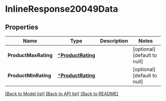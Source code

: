 # InlineResponse20049Data

## Properties
Name | Type | Description | Notes
------------ | ------------- | ------------- | -------------
**ProductMaxRating** | [***ProductRating**](productRating.md) |  | [optional] [default to null]
**ProductMinRating** | [***ProductRating**](productRating.md) |  | [optional] [default to null]

[[Back to Model list]](../README.md#documentation-for-models) [[Back to API list]](../README.md#documentation-for-api-endpoints) [[Back to README]](../README.md)


